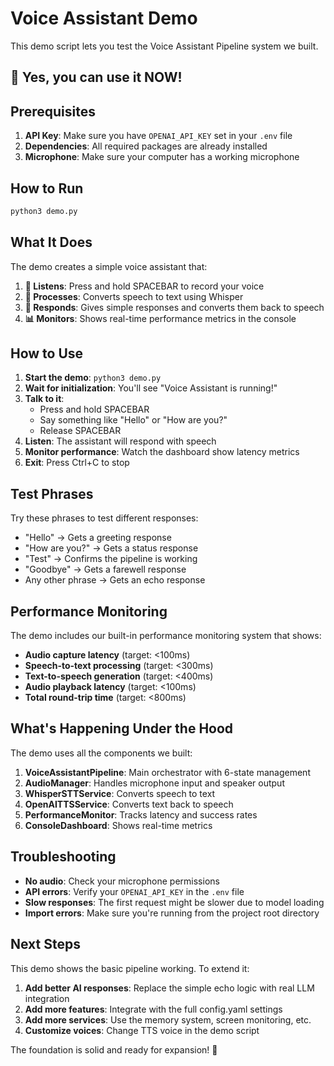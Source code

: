 # Voice Assistant Demo

This demo script lets you test the Voice Assistant Pipeline system we built.

## 🎯 **Yes, you can use it NOW!**

## Prerequisites

1. **API Key**: Make sure you have `OPENAI_API_KEY` set in your `.env` file
2. **Dependencies**: All required packages are already installed
3. **Microphone**: Make sure your computer has a working microphone

## How to Run

```bash
python3 demo.py
```

## What It Does

The demo creates a simple voice assistant that:

1. **🎤 Listens**: Press and hold SPACEBAR to record your voice
2. **🧠 Processes**: Converts speech to text using Whisper
3. **💬 Responds**: Gives simple responses and converts them back to speech
4. **📊 Monitors**: Shows real-time performance metrics in the console

## How to Use

1. **Start the demo**: `python3 demo.py`
2. **Wait for initialization**: You'll see "Voice Assistant is running!" 
3. **Talk to it**: 
   - Press and hold SPACEBAR
   - Say something like "Hello" or "How are you?"
   - Release SPACEBAR
4. **Listen**: The assistant will respond with speech
5. **Monitor performance**: Watch the dashboard show latency metrics
6. **Exit**: Press Ctrl+C to stop

## Test Phrases

Try these phrases to test different responses:
- "Hello" → Gets a greeting response
- "How are you?" → Gets a status response  
- "Test" → Confirms the pipeline is working
- "Goodbye" → Gets a farewell response
- Any other phrase → Gets an echo response

## Performance Monitoring

The demo includes our built-in performance monitoring system that shows:
- **Audio capture latency** (target: <100ms)
- **Speech-to-text processing** (target: <300ms)
- **Text-to-speech generation** (target: <400ms)
- **Audio playback latency** (target: <100ms)
- **Total round-trip time** (target: <800ms)

## What's Happening Under the Hood

The demo uses all the components we built:

1. **VoiceAssistantPipeline**: Main orchestrator with 6-state management
2. **AudioManager**: Handles microphone input and speaker output
3. **WhisperSTTService**: Converts speech to text
4. **OpenAITTSService**: Converts text back to speech
5. **PerformanceMonitor**: Tracks latency and success rates
6. **ConsoleDashboard**: Shows real-time metrics

## Troubleshooting

- **No audio**: Check your microphone permissions
- **API errors**: Verify your `OPENAI_API_KEY` in the `.env` file
- **Slow responses**: The first request might be slower due to model loading
- **Import errors**: Make sure you're running from the project root directory

## Next Steps

This demo shows the basic pipeline working. To extend it:

1. **Add better AI responses**: Replace the simple echo logic with real LLM integration
2. **Add more features**: Integrate with the full config.yaml settings
3. **Add more services**: Use the memory system, screen monitoring, etc.
4. **Customize voices**: Change TTS voice in the demo script

The foundation is solid and ready for expansion! 🚀 